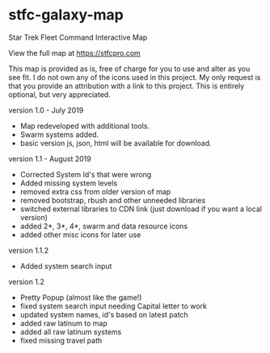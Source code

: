 # stfc-galaxy-map
Star Trek Fleet Command Interactive Map

View the full map at https://stfcpro.com

This map is provided as is, free of charge for you to use and alter as you see fit.
I do not own any of the icons used in this project.
My only request is that you provide an attribution with a link to this project. This is entirely optional, but very appreciated.

version 1.0 - July 2019
- Map redeveloped with additional tools.
- Swarm systems added.
- basic version js, json, html will be available for download.

version 1.1 - August 2019
- Corrected System Id's that were wrong
- Added missing system levels
- removed extra css from older version of map
- removed bootstrap, rbush and other unneeded libraries
- switched external libraries to CDN link (just download if you want a local version)
- added 2*, 3*, 4*, swarm and data resource icons
- added other misc icons for later use

version 1.1.2
- Added system search input

version 1.2
- Pretty Popup (almost like the game!)
- fixed system search input needing Capital letter to work
- updated system names, id's based on latest patch
- added raw latinum to map
- added all raw latinum systems
- fixed missing travel path
